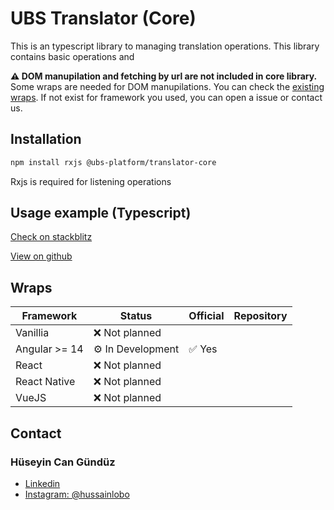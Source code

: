 # UBS Translator (Core)

This is an typescript library to managing translation operations. This library contains basic operations and

**⚠️ DOM manupilation and fetching by url are not included in core library.** Some wraps are needed for DOM manupilations. You can check the [existing wraps](#wraps). If not exist for framework you used, you can open a issue or contact us.

## Installation

```Bash
npm install rxjs @ubs-platform/translator-core
```

Rxjs is required for listening operations

## Usage example (Typescript)

[Check on stackblitz](https://stackblitz.com/edit/typescript-twabpo)

[View on github](https://github.com/ubs-platform/translator-core-example/blob/main/index.ts)

## Wraps

| Framework     | Status            | Official | Repository |
| ------------- | ----------------- | -------- | ---------- |
| Vanillia      | ❌ Not planned    |          |            |
| Angular >= 14 | ⚙️ In Development | ✅ Yes   |            |
| React         | ❌ Not planned    |          |            |
| React Native  | ❌ Not planned    |          |            |
| VueJS         | ❌ Not planned    |          |            |

## Contact

### Hüseyin Can Gündüz

- [Linkedin](https://www.linkedin.com/in/huseyincgunduz/)
- [Instagram: @hussainlobo](https://instagram.com/hussainlobo)
